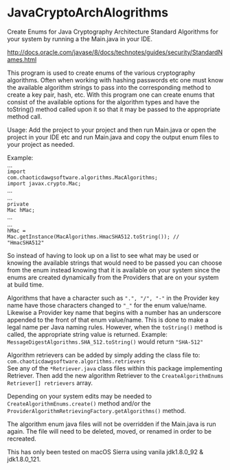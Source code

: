 # JavaCryptoArchAlogrithms
Create Enums for Java Cryptography Architecture Standard Algorithms for your system by running a the Main.java in your IDE.

http://docs.oracle.com/javase/8/docs/technotes/guides/security/StandardNames.html

This program is used to create enums of the various cryptography algorithms.
Often when working with hashing passwords etc one must know the available algorithm strings to pass into
the corresponding method to create a key pair, hash, etc. With this program one can create enums that
consist of the available options for the algorithm types and have the toString() method called upon it
so that it may be passed to the appropriate method call.

Usage: Add the project to your project and then run Main.java or open the project in your IDE etc and 
run Main.java and copy the output enum files to your project as needed.

Example:<br>
...<br>
<code>import com.chaoticdawgsoftware.algorithms.MacAlgorithms;</code><br>
<code>import javax.crypto.Mac;</code><br>
...<br>
...<br>
<code>private Mac hMac;</code><br>
...<br>
...<br>
<code>hMac = Mac.getInstance(MacAlgorithms.HmacSHA512.toString()); // "HmacSHA512"</code><br>


So instead of having to look up on a list to see what may be used or knowing the available
strings that would need to be passed you can choose from the enum instead knowing that it
is available on your system since the enums are created dynamically from the Providers that
are on your system at build time.

Algorithms that have a character such as <code>".", "/", "-"</code> in the Provider key name have those
characters changed to <code>"_"</code> for the enum value/name. Likewise a Provider key name that begins
with a number has an underscore appended to the front of that enum value/name. This is done
to make a legal name per Java naming rules. However, when the <code>toString()</code> method is called, 
the appropriate string value is returned. Example: <code>MessageDigestAlgorithms.SHA_512.toString()</code>
would return <code>"SHA-512"</code>

Algorithm retrievers can be added by simply adding the class file to:<br>
<code>com.chaoticdawgsoftware.algorithms.retrievers</code><br> 
See any of the <code>*Retriever.java</code> class files within this package implementing Retriever.
Then add the new algorithm Retriever to the <code>CreateAlgorithmEnums Retriever[] retrievers</code>
array.

Depending on your system edits may be needed to <code>CreateAlgorithmEnums.create()</code> method and/or
the <code>ProviderAlgorithmRetrievingFactory.getAlgorithms()</code> method.

The algorithm enum java files will not be overridden if the Main.java is run again. The file will need to
be deleted, moved, or renamed in order to be recreated.

This has only been tested on macOS Sierra using vanila jdk1.8.0_92 & jdk1.8.0_121.
